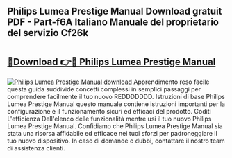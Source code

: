 ## Philips Lumea Prestige Manual Download gratuit PDF - Part-f6A Italiano Manuale del proprietario del servizio Cf26k

# <h2><a href="http://dfh4m5.blite.top/?on=Philips+Lumea+Prestige+Manual">🔗Download 👉🔴 Philips Lumea Prestige Manual</a></h2>

[![Philips Lumea Prestige Manual download](https://i.imgur.com/lujVjoI.png)](http://dfh4m5.blite.top/?on=Philips+Lumea+Prestige+Manual)
Apprendimento reso facile questa guida suddivide concetti complessi in semplici passaggi per comprendere facilmente il tuo nuovo REDDDDDDD. Istruzioni di base Philips Lumea Prestige Manual questo manuale contiene istruzioni importanti per la configurazione e il funzionamento sicuri ed efficaci del prodotto. Goditi L'efficienza Dell'elenco delle funzionalità mentre usi il tuo nuovo Philips Lumea Prestige Manual. Confidiamo che Philips Lumea Prestige Manual sia stata una risorsa affidabile ed efficace nei tuoi sforzi per padroneggiare il tuo nuovo dispositivo. In caso di domande o dubbi, contattare il nostro team di assistenza clienti.
